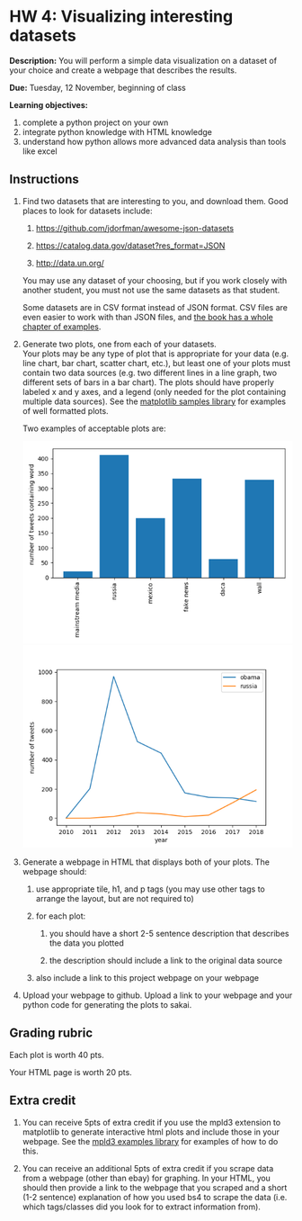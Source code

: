 # HW 4: Visualizing interesting datasets

**Description:** 
You will perform a simple data visualization on a dataset of your choice and create a webpage that describes the results.

**Due:** Tuesday, 12 November, beginning of class

**Learning objectives:**

1. complete a python project on your own
1. integrate python knowledge with HTML knowledge
1. understand how python allows more advanced data analysis than tools like excel

## Instructions

1. Find two datasets that are interesting to you, and download them.  Good places to look for datasets include:

    1. https://github.com/jdorfman/awesome-json-datasets

    1. https://catalog.data.gov/dataset?res_format=JSON

    1. http://data.un.org/

   You may use any dataset of your choosing, but if you work closely with another student, you must not use the same datasets as that student.

   Some datasets are in CSV format instead of JSON format.
   CSV files are even easier to work with than JSON files,
   and [the book has a whole chapter of examples](https://automatetheboringstuff.com/chapter14/).

1. Generate two plots, one from each of your datasets.  
   Your plots may be any type of plot that is appropriate for your data (e.g. line chart, bar chart, scatter chart, etc.),
   but least one of your plots must contain two data sources (e.g. two different lines in a line graph, two different sets of bars in a bar chart).
   The plots should have properly labeled x and y axes, and a legend (only needed for the plot containing multiple data sources).
   See the [matplotlib samples library](https://matplotlib.org/3.1.1/tutorials/introductory/sample_plots.html) for examples of well formatted plots.

   Two examples of acceptable plots are:

   <img src=trump_bar.png>

   <img src=trump_line1.png>

1. Generate a webpage in HTML that displays both of your plots.  The webpage should:

    1. use appropriate tile, h1, and p tags (you may use other tags to arrange the layout, but are not required to)
    
    1. for each plot: 
    
        1. you should have a short 2-5 sentence description that describes the data you plotted

        1. the description should include a link to the original data source

    1. also include a link to this project webpage on your webpage

1. Upload your webpage to github.  Upload a link to your webpage and your python code for generating the plots to sakai.

## Grading rubric

Each plot is worth 40 pts.

Your HTML page is worth 20 pts.

## Extra credit

1. You can receive 5pts of extra credit if you use the mpld3 extension to matplotlib to generate interactive html plots and include those in your webpage.
See the [mpld3 examples library](https://mpld3.github.io/examples/index.html) for examples of how to do this.

1. You can receive an additional 5pts of extra credit if you scrape data from a webpage (other than ebay) for graphing.
In your HTML, you should then provide a link to the webpage that you scraped and a short (1-2 sentence) explanation of how you used bs4 to scrape the data (i.e. which tags/classes did you look for to extract information from).

